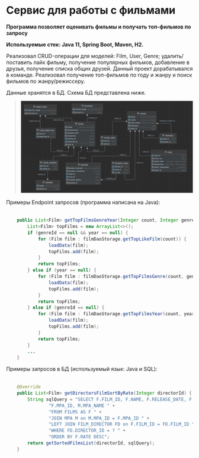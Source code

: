 # Сервис для работы с фильмами

**Программа позволяет оценивать фильмы и получать топ-фильмов по запросу**

**Используемые стек: Java 11, Spring Boot, Maven, H2.**

Реализовал CRUD-операции для моделей: Film, User, Genre; удалить/поставить лайк фильму, получение популярных фильмов, добавление в друзья, получение списка общих друзей.
Данный проект дорабатывался в команде. 
Реализовал получение топ-фильмов по году и жанру и поиск фильмов по жанру/режиссеру.

Данные хранятся в БД. Схема БД представлена ниже.
>![db.png](info/db.png)


Примеры Endpoint запросов (программа написана на Java):

```java

    public List<Film> getTopFilmsGenreYear(Integer count, Integer genreId, Integer year) {
        List<Film> topFilms = new ArrayList<>();
        if (genreId == null && year == null) {
            for (Film film : filmDaoStorage.getTopLikeFilm(count)) {
                loadData(film);
                topFilms.add(film);
            }
            return topFilms;
        } else if (year == null) {
            for (Film film : filmDaoStorage.getTopFilmsGenre(count, genreId)) {
                loadData(film);
                topFilms.add(film);
            }
            return topFilms;
        } else if (genreId == null) {
            for (Film film : filmDaoStorage.getTopFilmsYear(count, year)) {
                loadData(film);
                topFilms.add(film);
            }
            return topFilms;
        } 
        ...
    }
```

Примеры запросов в БД (используемый язык: Java и SQL):

```java

    @Override
    public List<Film> getDirectorsFilmSortByRate(Integer directorId) {
        String sqlQuery = "SELECT F.FILM_ID, F.NAME, F.RELEASE_DATE, F.DESCRIPTION, F.DURATION, F.RATE," +
                "F.MPA_ID, M.MPA_NAME " +
                "FROM FILMS AS F " +
                "JOIN MPA M on M.MPA_ID = F.MPA_ID " +
                "LEFT JOIN FILM_DIRECTOR FD on F.FILM_ID = FD.FILM_ID " +
                "WHERE FD.DIRECTOR_ID = ? " +
                "ORDER BY F.RATE DESC";
        return getSortedFilmsList(directorId, sqlQuery);
    }
```
